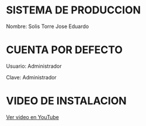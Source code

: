 # SISTEMA DE PRODUCCION
Nombre: Solis Torre Jose Eduardo
# CUENTA POR DEFECTO
<p>Usuario: Administrador</p>
<p>Clave: Administrador</p>

# VIDEO DE INSTALACION
<a href="" target="_blank">Ver video en YouTube</a>
